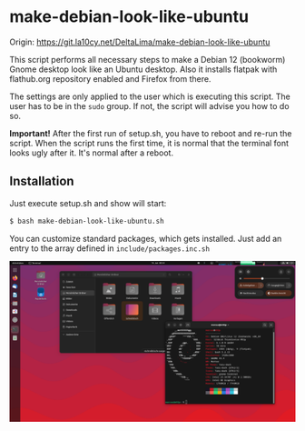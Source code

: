 # make-debian-look-like-ubuntu

Origin: https://git.la10cy.net/DeltaLima/make-debian-look-like-ubuntu

This script performs all necessary steps to make a Debian 12 (bookworm) Gnome desktop look like an Ubuntu desktop.
Also it installs flatpak with flathub.org repository enabled and Firefox from there.

The settings are only applied to the user which is executing this script. The user has to be in the `sudo` group. If not, the script will advise you how to do so.

**Important!** After the first run of setup.sh, you have to reboot and re-run the script. 
When the script runs the first time, it is normal that the terminal font looks ugly after it. It's normal after a reboot.

## Installation

Just execute setup.sh and show will start:

```bash
$ bash make-debian-look-like-ubuntu.sh
```

You can customize standard packages, which gets installed. Just add an entry to the array defined in `include/packages.inc.sh`

![Ubuntuish Debian 12 Gnome Desktop](/screenshot/screenshot1.png "Ubuntuish Debian 12 Gnome Desktop")
